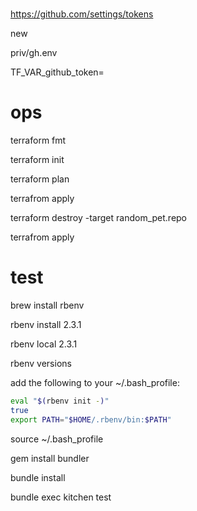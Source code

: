 #

https://github.com/settings/tokens

new

priv/gh.env

TF_VAR_github_token=

# ops

terraform fmt

terraform init

terraform plan

terrafrom apply

terraform destroy -target random_pet.repo

terrafrom apply


# test

brew install rbenv

rbenv install 2.3.1

rbenv local 2.3.1

rbenv versions

add the following to your ~/.bash_profile:

```bash
eval "$(rbenv init -)"
true
export PATH="$HOME/.rbenv/bin:$PATH"
```

source ~/.bash_profile

gem install bundler

bundle install

bundle exec kitchen test
